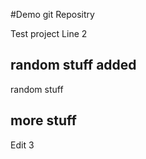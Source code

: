#Demo git Repositry

Test project 
Line 2

## random stuff added 

random stuff


## more stuff
Edit 3